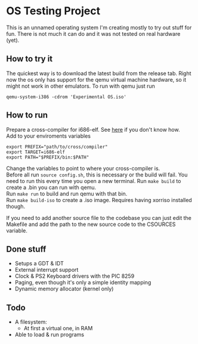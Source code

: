 # OS Testing Project
This is an unnamed operating system I'm creating mostly to try out stuff for fun.
There is not much it can do and it was not tested on real hardware (yet).

## How to try it
The quickest way is to download the latest build from the release tab. Right now the os 
only has support for the qemu virtual machine hardware, so it might not work in other emulators.
To run with qemu just run

    qemu-system-i386 -cdrom 'Experimental OS.iso'

## How to run
Prepare a cross-compiler for i686-elf. See [here](https://wiki.osdev.org/GCC_Cross-Compiler) if you don't know how.  
Add to your enviroments variables

    export PREFIX="path/to/cross/compiler"
    export TARGET=i686-elf
    export PATH="$PREFIX/bin:$PATH"

Change the variables to point to where your cross-compiler is.  
Before all run `source config.sh`, this is necessary or the build will fail. 
You need to run this every time you open a new terminal. 
Run `make build` to create a .bin you can run with qemu.  
Run `make run` to build and run qemu with that bin.  
Run `make build-iso` to create a .iso image. Requires having xorriso installed though.  

If you need to add another source file to the codebase you can just edit the Makefile and add the path to the new 
source code to the CSOURCES variable. 

## Done stuff
- Setups a GDT & IDT
- External interrupt support
- Clock & PS2 Keyboard drivers with the PIC 8259
- Paging, even though it's only a simple identity mapping
- Dynamic memory allocator (kernel only)

## Todo
- A filesystem:
    - At first a virtual one, in RAM
- Able to load & run programs
